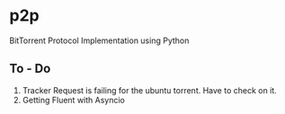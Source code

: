 # p2p
BitTorrent Protocol Implementation using Python 

## To - Do

1. Tracker Request is failing for the ubuntu torrent. Have to check on it.
2. Getting Fluent with Asyncio
